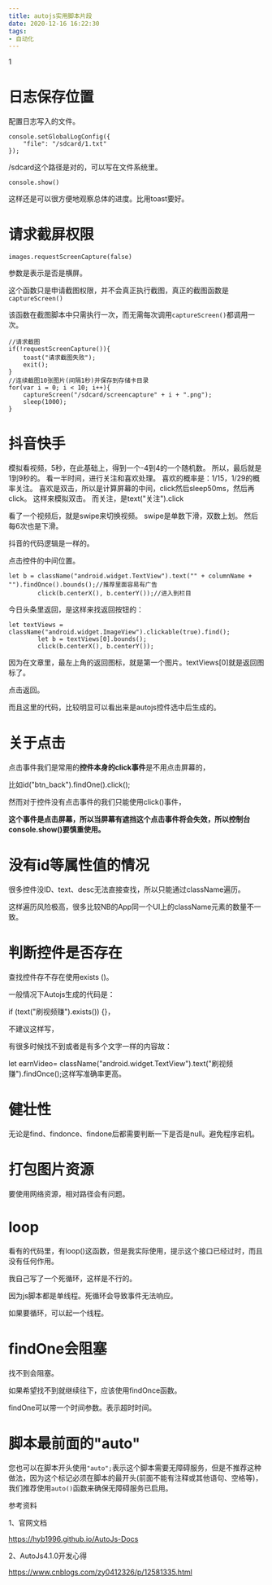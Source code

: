 ```yaml
---
title: autojs实用脚本片段
date: 2020-12-16 16:22:30
tags:
- 自动化
---
```


1

# 日志保存位置

配置日志写入的文件。

```
console.setGlobalLogConfig({
    "file": "/sdcard/1.txt"
});
```

/sdcard这个路径是对的，可以写在文件系统里。

```
console.show()
```

这样还是可以很方便地观察总体的进度。比用toast要好。

# 请求截屏权限

```
images.requestScreenCapture(false)
```

参数是表示是否是横屏。

这个函数只是申请截图权限，并不会真正执行截图，真正的截图函数是`captureScreen()`

该函数在截图脚本中只需执行一次，而无需每次调用`captureScreen()`都调用一次。

```
//请求截图
if(!requestScreenCapture()){
    toast("请求截图失败");
    exit();
}
//连续截图10张图片(间隔1秒)并保存到存储卡目录
for(var i = 0; i < 10; i++){
    captureScreen("/sdcard/screencapture" + i + ".png");
    sleep(1000);
}
```

# 抖音快手

模拟看视频，5秒，在此基础上，得到一个-4到4的一个随机数。
所以，最后就是1到9秒的。
看一半时间，进行关注和喜欢处理。
喜欢的概率是：1/15，1/29的概率关注。
喜欢是双击，所以是计算屏幕的中间，click然后sleep50ms，然后再click。
这样来模拟双击。
而关注，是text("关注").click

看了一个视频后，就是swipe来切换视频。
swipe是单数下滑，双数上划。
然后每6次也是下滑。

抖音的代码逻辑是一样的。

点击控件的中间位置。

```
let b = className("android.widget.TextView").text("" + columnName + "").findOnce().bounds();//推荐里面容易有广告
        click(b.centerX(), b.centerY());//进入到栏目
```

今日头条里返回，是这样来找返回按钮的：

```
let textViews = className("android.widget.ImageView").clickable(true).find();
        let b = textViews[0].bounds();
        click(b.centerX(), b.centerY());
```

因为在文章里，最左上角的返回图标，就是第一个图片。textViews[0]就是返回图标了。

点击返回。

而且这里的代码，比较明显可以看出来是autojs控件选中后生成的。



# 关于点击

点击事件我们是常用的**控件本身的click事件**是不用点击屏幕的，

比如id("btn_back").findOne().click();

然而对于控件没有点击事件的我们只能使用click()事件，

**这个事件是点击屏幕，所以当屏幕有遮挡这个点击事件将会失效，所以控制台console.show()要慎重使用。**

# 没有id等属性值的情况

很多控件没ID、text、desc无法直接查找，所以只能通过className遍历。

这样遍历风险极高，很多比较NB的App同一个UI上的className元素的数量不一致。

# 判断控件是否存在

查找控件存不存在使用exists ()。

一般情况下Autojs生成的代码是：

if (text("刷视频赚").exists()) {}，

不建议这样写，

有很多时候找不到或者是有多个文字一样的内容故：

let earnVideo= className("android.widget.TextView").text("刷视频赚").findOnce();这样写准确率更高。

# 健壮性

无论是find、findonce、findone后都需要判断一下是否是null。避免程序宕机。

# 打包图片资源

要使用网络资源，相对路径会有问题。



# loop

看有的代码里，有loop()这函数，但是我实际使用，提示这个接口已经过时，而且没有任何作用。

我自己写了一个死循环，这样是不行的。

因为js脚本都是单线程。死循环会导致事件无法响应。

如果要循环，可以起一个线程。

# findOne会阻塞

找不到会阻塞。

如果希望找不到就继续往下，应该使用findOnce函数。

findOne可以带一个时间参数。表示超时时间。

# 脚本最前面的"auto"

您也可以在脚本开头使用`"auto";`表示这个脚本需要无障碍服务，但是不推荐这种做法，因为这个标记必须在脚本的最开头(前面不能有注释或其他语句、空格等)，我们推荐使用`auto()`函数来确保无障碍服务已启用。



参考资料

1、官网文档

https://hyb1996.github.io/AutoJs-Docs

2、AutoJs4.1.0开发心得

https://www.cnblogs.com/zy0412326/p/12581335.html